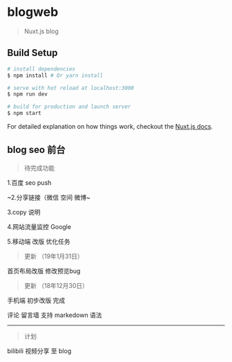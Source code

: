 # blogweb

> Nuxt.js blog

## Build Setup

``` bash
# install dependencies
$ npm install # Or yarn install

# serve with hot reload at localhost:3000
$ npm run dev

# build for production and launch server
$ npm start
```

For detailed explanation on how things work, checkout the [Nuxt.js docs](https://github.com/nuxt/nuxt.js).

## blog seo 前台

> 待完成功能

1.百度 seo push

~2.分享链接（微信 空间 微博~

3.copy 说明

4.网站流量监控 Google

5.移动端 改版 优化任务

> 更新 （19年1月31日） 

首页布局改版 修改预览bug

> 更新 （18年12月30日）

手机端 初步改版 完成

评论 留言墙 支持 markedown 语法

---
>计划

bilibili 视频分享 至 blog